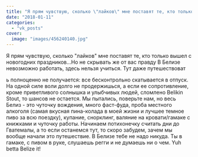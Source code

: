```yaml
---
title: "Я прям чувствую, сколько \"лайков\" мне поставят те, кто только вышел с новогодних праздников...Но не..."
date: "2018-01-11"
categories: 
  - "vk_posts"
cover:
  image: "images/456240140.jpg"
---
```


Я прям чувствую, сколько "лайков" мне поставят те, кто только вышел с новогодних праздников...Но не скрывать же от вас правду В Белизе невозможно работать, здесь нельзя учиться. Тут даже путешествоват

<!--more--> ь полноценно не получается: все бесконтрольно скатывается в отпуск. На одной силе воли долго не продержишься, а если ее сопротивление, кроме приветливого солнышка и улыбчивых людей, сломлено Belikin Stout, то шансов не остается. Мы пытались, поверьте нам, но весь Белиз - это чуточку вождения, много фаст-фуда, проба местного алкоголя (самая вкусная пина-колада в моей жизни и лучшее темное пиво за всю поездку), купание, снорклинг, валяние на кровати/гамаке с книжками и чуточку работы. Начинаем потихонечку считать дни до Гватемалы, а то если останемся тут, то скоро забудем, зачем мы вообще начали это путешествие. В Белизе тебе не надо никуда. Ты в гамаке, с пивом в руке, слушаешь регги и не думаешь ни о чем. Yuh betta Belize it!
